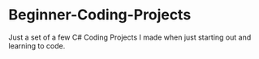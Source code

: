 # Beginner-Coding-Projects
Just a set of a few C# Coding Projects I made when just starting out and learning to code.
